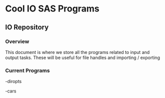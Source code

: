 # Cool IO SAS Programs 



## IO Repository



### Overview 


This document is where we store all the programs related to input and output tasks. These will be useful for file handles and importing / exporting  



### Current Programs 



-diropts
 
-cars